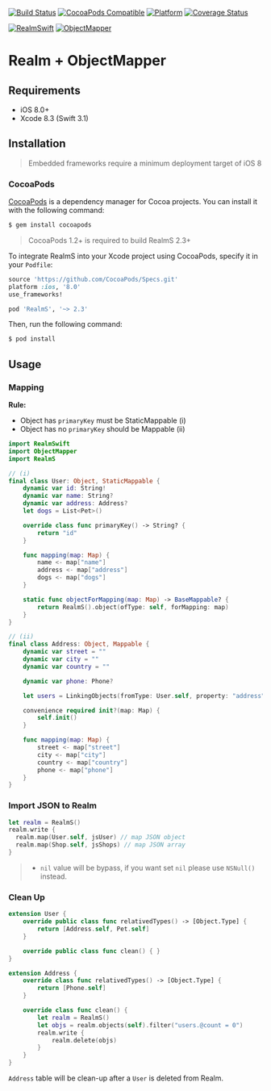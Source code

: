 [![Build Status](https://travis-ci.org/zendobk/RealmS.svg?branch=master)](https://travis-ci.org/zendobk/RealmS)
[![CocoaPods Compatible](https://img.shields.io/cocoapods/v/RealmS.svg)](https://img.shields.io/cocoapods/v/RealmS.svg)
[![Platform](https://img.shields.io/cocoapods/p/RealmS.svg?style=flat)](http://cocoadocs.org/docsets/RealmS)
[![Coverage Status](https://codecov.io/github/zendobk/RealmS/coverage.svg?branch=master)](https://codecov.io/github/zendobk/RealmS?branch=master)

[![RealmSwift](https://img.shields.io/badge/RealmSwift-~%3E%202.2-brightgreen.svg)](https://img.shields.io/badge/RealmSwift-~%3E%202.2-brightgreen.svg)
[![ObjectMapper](https://img.shields.io/badge/ObjectMapper-~%3E%202.2-brightgreen.svg)](https://img.shields.io/badge/ObjectMapper-~%3E%202.2-brightgreen.svg)

Realm + ObjectMapper
====================

## Requirements

 - iOS 8.0+
 - Xcode 8.3 (Swift 3.1)

## Installation
 
 > Embedded frameworks require a minimum deployment target of iOS 8

### CocoaPods

[CocoaPods](http://cocoapods.org) is a dependency manager for Cocoa projects. You can install it with the following command:

```bash
$ gem install cocoapods
 ```

> CocoaPods 1.2+ is required to build RealmS 2.3+

To integrate RealmS into your Xcode project using CocoaPods, specify it in your `Podfile`:

```ruby
source 'https://github.com/CocoaPods/Specs.git'
platform :ios, '8.0'
use_frameworks!

pod 'RealmS', '~> 2.3'
```

Then, run the following command:

```bash
$ pod install
```

## Usage

### Mapping

**Rule:**
- Object has `primaryKey` must be StaticMappable (i)
- Object has no `primaryKey` should be Mappable (ii)

```swift
import RealmSwift
import ObjectMapper
import RealmS

// (i)
final class User: Object, StaticMappable {
    dynamic var id: String!
    dynamic var name: String?
    dynamic var address: Address?
    let dogs = List<Pet>()

    override class func primaryKey() -> String? {
        return "id"
    }

    func mapping(map: Map) {
        name <- map["name"]
        address <- map["address"]
        dogs <- map["dogs"]
    }

    static func objectForMapping(map: Map) -> BaseMappable? {
        return RealmS().object(ofType: self, forMapping: map)
    }
}

// (ii)
final class Address: Object, Mappable {
    dynamic var street = ""
    dynamic var city = ""
    dynamic var country = ""

    dynamic var phone: Phone?

    let users = LinkingObjects(fromType: User.self, property: "address")

    convenience required init?(map: Map) {
        self.init()
    }

    func mapping(map: Map) {
        street <- map["street"]
        city <- map["city"]
        country <- map["country"]
        phone <- map["phone"]
    }
}
```

### Import JSON to Realm

```swift
let realm = RealmS()
realm.write {
  realm.map(User.self, jsUser) // map JSON object
  realm.map(Shop.self, jsShops) // map JSON array
}
```

> - `nil` value will be bypass, if you want set `nil` please use `NSNull()` instead.

### Clean Up

```swift
extension User {
    override public class func relativedTypes() -> [Object.Type] {
        return [Address.self, Pet.self]
    }

    override public class func clean() { }
}

extension Address {
    override class func relativedTypes() -> [Object.Type] {
        return [Phone.self]
    }

    override class func clean() {
        let realm = RealmS()
        let objs = realm.objects(self).filter("users.@count = 0")
        realm.write {
            realm.delete(objs)
        }
    }
}
```

`Address` table will be clean-up after a `User` is deleted from Realm.
